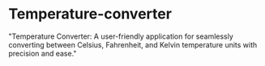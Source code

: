 # Temperature-converter
"Temperature Converter: A user-friendly application for seamlessly converting between Celsius, Fahrenheit, and Kelvin temperature units with precision and ease."
